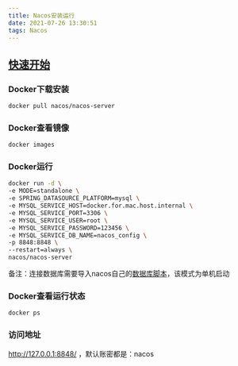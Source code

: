 ```yaml
---
title: Nacos安装运行
date: 2021-07-26 13:30:51
tags: Nacos
---
```

## [快速开始](https://nacos.io/zh-cn/)

### Docker下载安装

``` bash
docker pull nacos/nacos-server
```

### Docker查看镜像

``` bash
docker images
```

### Docker运行

``` bash
docker run -d \
-e MODE=standalone \
-e SPRING_DATASOURCE_PLATFORM=mysql \
-e MYSQL_SERVICE_HOST=docker.for.mac.host.internal \
-e MYSQL_SERVICE_PORT=3306 \
-e MYSQL_SERVICE_USER=root \
-e MYSQL_SERVICE_PASSWORD=123456 \
-e MYSQL_SERVICE_DB_NAME=nacos_config \
-p 8848:8848 \
--restart=always \
nacos/nacos-server
```

备注：连接数据库需要导入nacos自己的[数据库脚本](https://github.com/alibaba/nacos/edit/master/distribution/conf/nacos-mysql.sql)，该模式为单机启动

### Docker查看运行状态

``` bash
docker ps
```

### 访问地址

http://127.0.0.1:8848/  ，默认账密都是：nacos

